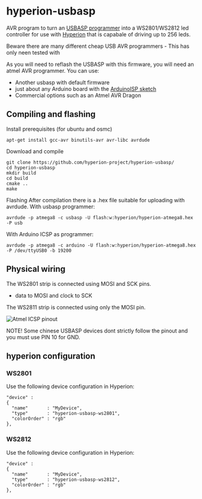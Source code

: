 # hyperion-usbasp

AVR program to turn an [USBASP programmer](http://www.fischl.de/usbasp/) into a WS2801/WS2812 led controller for use with [Hyperion](https://github.com/hyperion-project/hyperion) that is capabale of driving up to 256 leds.

Beware there are many different cheap USB AVR programmers - This has only neen tested with 

As you will need to reflash the USBASP with this firmware, you will need an atmel AVR programmer. You can use:
* Another usbasp with default firmware
* just about any Arduino board with the [ArduinoISP sketch](https://www.arduino.cc/en/Tutorial/ArduinoISP)
* Commercial options such as an Atmel AVR Dragon

## Compiling and flashing
Install prerequisites (for ubuntu and osmc)
```
apt-get install gcc-avr binutils-avr avr-libc avrdude
```

Download and compile
```
git clone https://github.com/hyperion-project/hyperion-usbasp/
cd hyperion-usbasp
mkdir build
cd build
cmake ..
make
```

Flashing
After compilation there is a .hex file suitable for uploading with avrdude.
With usbasp programmer:
```
avrdude -p atmega8 -c usbasp -U flash:w:hyperion/hyperion-atmega8.hex -P usb
```
With Arduino ICSP as programmer:
```
avrdude -p atmega8 -c arduino -U flash:w:hyperion/hyperion-atmega8.hex -P /dev/ttyUSB0 -b 19200
```

## Physical wiring
The WS2801 strip is connected using MOSI and SCK pins.
- data to MOSI and clock to SCK

The WS2811 strip is connected using only the MOSI pin.

![Atmel ICSP pinout](http://www.evilmadscientist.com/images/articles/avrtargetboards_1.jpg)

NOTE! Some chinese USBASP devices dont strictly follow the pinout and you must use PIN 10 for GND.


## hyperion configuration
### WS2801

Use the following device configuration in Hyperion:
```
"device" :
{
  "name"       : "MyDevice",
  "type"       : "hyperion-usbasp-ws2801",
  "colorOrder" : "rgb"
},
```

### WS2812

Use the following device configuration in Hyperion:
```
"device" :
{
  "name"       : "MyDevice",
  "type"       : "hyperion-usbasp-ws2812",
  "colorOrder" : "rgb"
},
```
